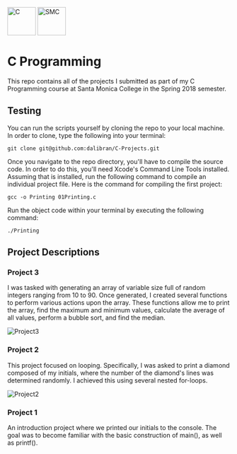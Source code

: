 <img src="https://upload.wikimedia.org/wikipedia/commons/thumb/3/35/The_C_Programming_Language_logo.svg/2000px-The_C_Programming_Language_logo.svg.png" alt="C" width="64px" height="64px"> <img src="https://upload.wikimedia.org/wikipedia/en/thumb/9/97/Santa_Monica_College_seal.svg/1200px-Santa_Monica_College_seal.svg.png" alt="SMC" width="64px" height="64px">

<h1>C Programming</h1>

This repo contains all of the projects I submitted as part of my C Programming
course at Santa Monica College in the Spring 2018 semester.

<h2>Testing</h2>

You can run the scripts yourself by cloning the repo to your local machine. In order to clone, type the following into your terminal:

```
git clone git@github.com:dalibran/C-Projects.git
```

Once you navigate to the repo directory, you'll have to compile the source code. In order to do this, you'll need Xcode's Command Line Tools installed. Assuming that is installed, run the following command to compile an individual project file. Here is the command for compiling the first project:

```
gcc -o Printing 01Printing.c
```

Run the object code within your terminal by executing the following command:

```
./Printing
```

<h2>Project Descriptions</h2>

<h3>Project 3</h3>

I was tasked with generating an array of variable size full of random integers
ranging from 10 to 90. Once generated, I created several functions to perform
various actions upon the array. These functions allow me to print the array,
find the maximum and minimum values, calculate the average of all values,
perform a bubble sort, and find the median.

<img src="https://www.dropbox.com/s/20s7vcl4kbmw84s/Screenshot%202018-04-11%2013.41.17.png?raw=1" alt="Project3">

<h3>Project 2</h3>

This project focused on looping. Specifically, I was asked to print a diamond
composed of my initials, where the number of the diamond's lines was determined randomly. I achieved this using several nested for-loops.

<img src="https://www.dropbox.com/s/pwnqcuqljcyubb0/Screenshot%202018-04-11%2013.40.57.png?raw=1" alt="Project2">

<h3>Project 1</h3>

An introduction project where we printed our initials to the console. The goal
was to become familiar with the basic construction of main(), as well as printf().

